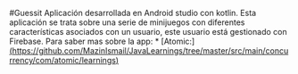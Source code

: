 #Guessit
Aplicación desarrollada en Android studio con kotlin. Esta aplicación se trata sobre una serie de minijuegos con diferentes características asociados con un usuario, este usuario está gestionado con Firebase.
Para saber mas sobre la app: * [Atomic:][(https://github.com/MazinIsmail/JavaLearnings/tree/master/src/main/concurrency/com/atomic/learnings)](https://sites.google.com/view/guessitdezeta/inicio?authuser=1)
